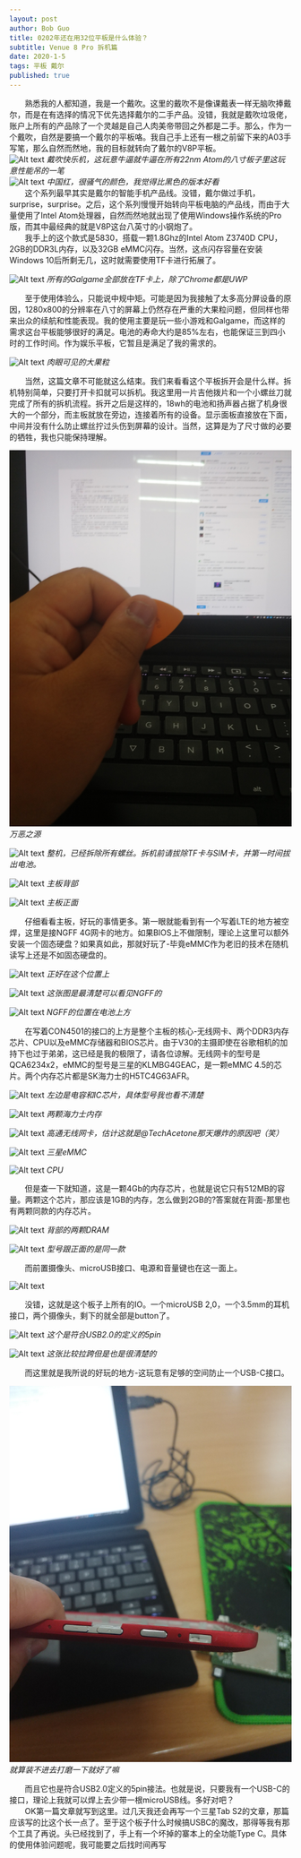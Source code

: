 ```yaml
---
layout: post
author: Bob Guo
title: 0202年还在用32位平板是什么体验？
subtitle: Venue 8 Pro 拆机篇
date: 2020-1-5
tags: 平板 戴尔
published: true
---
```


&nbsp;&nbsp;&nbsp;&nbsp;&nbsp;&nbsp;&nbsp;熟悉我的人都知道，我是一个戴吹。这里的戴吹不是像课戴表一样无脑吹捧戴尔，而是在有选择的情况下优先选择戴尔的二手产品。没错，我就是戴吹垃圾佬，账户上所有的产品除了一个灵越是自己人肉美帝带回之外都是二手。那么，作为一个戴吹，自然是要搞一个戴尔的平板咯。我自己手上还有一根之前留下来的A03手写笔，那么自然而然地，我的目标就转向了戴尔的V8P平板。  
![Alt text](/img/v8p/系统信息.jpg)
*戴吹快乐机，这玩意牛逼就牛逼在所有22nm Atom的八寸板子里这玩意性能吊的一笔*  
![Alt text](/img/v8p/后壳.jpg)
*中国红，很骚气的颜色，我觉得比黑色的版本好看*  
&nbsp;&nbsp;&nbsp;&nbsp;&nbsp;&nbsp;&nbsp;这个系列最早其实是戴尔的智能手机产品线。没错，戴尔做过手机，surprise，surprise。之后，这个系列慢慢开始转向平板电脑的产品线，而由于大量使用了Intel Atom处理器，自然而然地就出现了使用Windows操作系统的Pro版，而其中最经典的就是V8P这台八英寸的小钢炮了。  
&nbsp;&nbsp;&nbsp;&nbsp;&nbsp;&nbsp;&nbsp;我手上的这个款式是5830，搭载一颗1.8Ghz的Intel Atom Z3740D CPU，2GB的DDR3L内存，以及32GB eMMC闪存。当然，这点闪存容量在安装Windows 10后所剩无几，这时就需要使用TF卡进行拓展了。  

![Alt text](/img/v8p/存储.jpg)
*所有的Galgame全部放在TF卡上，除了Chrome都是UWP*

&nbsp;&nbsp;&nbsp;&nbsp;&nbsp;&nbsp;&nbsp;至于使用体验么，只能说中规中矩。可能是因为我接触了太多高分屏设备的原因，1280x800的分辨率在八寸的屏幕上仍然存在严重的大果粒问题，但同样也带来出众的续航和性能表现。我的使用主要是玩一些小游戏和Galgame，而这样的需求这台平板能够很好的满足。电池的寿命大约是85%左右，也能保证三到四小时的工作时间。作为娱乐平板，它暂且是满足了我的需求的。  

![Alt text](/img/v8p/大果粒.jpg)
*肉眼可见的大果粒*

&nbsp;&nbsp;&nbsp;&nbsp;&nbsp;&nbsp;&nbsp;当然，这篇文章不可能就这么结束。我们来看看这个平板拆开会是什么样。拆机特别简单，只要打开卡扣就可以拆机。我这里用一片吉他拨片和一个小螺丝刀就完成了所有的拆机流程。拆开之后是这样的，18wh的电池和扬声器占据了机身很大的一个部分，而主板就放在旁边，连接着所有的设备。显示面板直接放在下面，中间并没有什么防止螺丝拧过头伤到屏幕的设计。当然，这算是为了尺寸做的必要的牺牲，我也只能保持理解。  

![Alt text](/img/v8p/拨片.jpg)
*万恶之源*

![Alt text](/img/v8p/整机一览.jpg)
*整机，已经拆除所有螺丝。拆机前请拔除TF卡与SIM卡，并第一时间拔出电池。*

![Alt text](/img/v8p/主板背部一览.jpg)
*主板背部*

![Alt text](/img/v8p/主板正面一览.jpg)
*主板正面*

&nbsp;&nbsp;&nbsp;&nbsp;&nbsp;&nbsp;&nbsp;仔细看看主板，好玩的事情更多。第一眼就能看到有一个写着LTE的地方被空焊，这里是接NGFF 4G网卡的地方。如果BIOS上不做限制，理论上这里可以额外安装一个固态硬盘？如果真如此，那就好玩了-毕竟eMMC作为老旧的技术在随机读写上还是不如固态硬盘的。  

![Alt text](/img/v8p/NGFF2.jpg)
*正好在这个位置上*

![Alt text](/img/v8p/NGFF3.jpg)
*这张图是最清楚可以看见NGFF的*

![Alt text](/img/v8p/NGFF1.jpg)
*NGFF的位置在电池上方*

&nbsp;&nbsp;&nbsp;&nbsp;&nbsp;&nbsp;&nbsp;在写着CON4501的接口的上方是整个主板的核心-无线网卡、两个DDR3内存芯片、CPU以及eMMC存储器和BIOS芯片。由于V30的主摄即使在谷歌相机的加持下也过于弟弟，这已经是我的极限了，请各位谅解。无线网卡的型号是QCA6234x2，eMMC的型号是三星的KLMBG4GEAC，是一颗eMMC 4.5的芯片。两个内存芯片都是SK海力士的H5TC4G63AFR。  

![Alt text](/img/v8p/CPU等.jpg)
*左边是电容和IC芯片，具体型号我也看不清楚*

![Alt text](/img/v8p/DDR3L.jpg)
*两颗海力士内存*

![Alt text](/img/v8p/无线网卡.jpg)
*高通无线网卡，估计这就是@TechAcetone那天爆炸的原因吧（笑）*

![Alt text](/img/v8p/eMMC.jpg)
*三星eMMC*

![Alt text](/img/v8p/CPU等（拆除屏蔽罩）.jpg)
*CPU*

&nbsp;&nbsp;&nbsp;&nbsp;&nbsp;&nbsp;&nbsp;但是查一下就知道，这是一颗4Gb的内存芯片，也就是说它只有512MB的容量。两颗这个芯片，那应该是1GB的内存，怎么做到2GB的?答案就在背面-那里也有两颗同款的内存芯片。  

![Alt text](/img/v8p/背部RAM1.jpg)
*背部的两颗DRAM*

![Alt text](/img/v8p/背部RAM2.jpg)
*型号跟正面的是同一款*

&nbsp;&nbsp;&nbsp;&nbsp;&nbsp;&nbsp;&nbsp;而前置摄像头、microUSB接口、电源和音量键也在这一面上。  

![Alt text](/img/v8p/IO部分.jpg)

&nbsp;&nbsp;&nbsp;&nbsp;&nbsp;&nbsp;&nbsp;没错，这就是这个板子上所有的IO。一个microUSB 2,0，一个3.5mm的耳机接口，两个摄像头，剩下的就全部是button了。  

![Alt text](/img/v8p/microUSB1.jpg)
*这个是符合USB2.0的定义的5pin*

![Alt text](/img/v8p/microUSB2.jpg)
*这张比较拉跨但是也是很清楚的*

&nbsp;&nbsp;&nbsp;&nbsp;&nbsp;&nbsp;&nbsp;而这里就是我所说的好玩的地方-这玩意有足够的空间防止一个USB-C接口。  

![Alt text](/img/v8p/外壳上的预留孔.jpg)
*就算装不进去打磨一下就好了嘛*

&nbsp;&nbsp;&nbsp;&nbsp;&nbsp;&nbsp;&nbsp;而且它也是符合USB2.0定义的5pin接法。也就是说，只要我有一个USB-C的接口，理论上我就可以焊上去少带一根microUSB线。多好对吧？  
&nbsp;&nbsp;&nbsp;&nbsp;&nbsp;&nbsp;&nbsp;OK第一篇文章就写到这里。过几天我还会再写一个三星Tab S2的文章，那篇应该写的比这个长一点了。至于这个板子什么时候搞USBC的魔改，那得等我有那个工具了再说。头已经找到了，手上有一个坏掉的寨本上的全功能Type C。具体的使用体验问题呢，我可能要之后找时间再写  